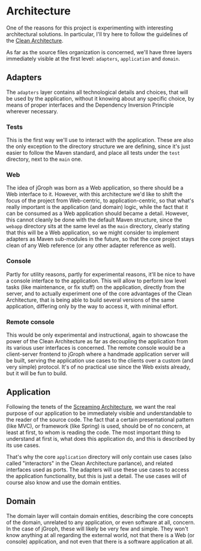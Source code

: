 # Architecture

One of the reasons for this project is experimenting with interesting architectural solutions. In particular, I'll try
here to follow the guidelines of the
[Clean Architecture](https://8thlight.com/blog/uncle-bob/2012/08/13/the-clean-architecture.html).

As far as the source files organization is concerned, we'll have three layers immediately visible at the first level:
`adapters`, `application` and `domain`.


## Adapters

The `adapters` layer contains all technological details and choices, that will be used by the application, without it
knowing about any specific choice, by means of proper interfaces and the Dependency Inversion Principle wherever
necessary.


### Tests
This is the first way we'll use to interact with the application. These are also the only exception to the directory
structure we are defining, since it's just easier to follow the Maven standard, and place all tests under the `test`
directory, next to the `main` one.


### Web
The idea of jGroph was born as a Web application, so there should be a Web interface to it. However, with this
architecture we'd like to shift the focus of the project from Web-centric, to application-centric, so that what's really
important is the application (and domain) logic, while the fact that it can be consumed as a Web application should
became a detail. However, this cannot cleanly be done with the default Maven structure, since the `webapp` directory
sits at the same level as the `main` directory, clearly stating that this will be a Web application, so we might
consider to implement adapters as Maven sub-modules in the future, so that the core project stays clean of any Web
reference (or any other adapter reference as well).


### Console
Partly for utility reasons, partly for experimental reasons, it'll be nice to have a console interface to the
application. This will allow to perform low level tasks (like maintenance, or fix stuff) on the application, directly
from the server, and to actually experiment one of the core advantages of the Clean Architecture, that is being able to
build several versions of the same application, differing only by the way to access it, with minimal effort.


### Remote console
This would be only experimental and instructional, again to showcase the power of the Clean Architecture as far as
decoupling the application from its various user interfaces is concerned. The remote console would be a client-server
frontend to jGroph where a handmade application server will be built, serving the application use cases to the clients
over a custom (and very simple) protocol. It's of no practical use since the Web exists already, but it will be fun to
build.


## Application

Following the tenets of the
[Screaming Architecture](https://8thlight.com/blog/uncle-bob/2011/09/30/Screaming-Architecture.html), we want the real
purpose of our application to be immediately visible and understandable to the reader of the source code. The fact that
a certain presentational pattern (like MVC), or framework (like Spring) is used, should be of no concern, at least at
first, to whom is reading the code. The most important thing to understand at first is, what does this application do,
and this is described by its use cases.

That's why the core `application` directory will only contain use cases (also called "interactors" in the Clean
Architecture parlance), and related interfaces used as ports. The adapters will use these use cases to access the
application functionality, but this is just a detail. The use cases will of course also know and use the domain
entities.


## Domain

The domain layer will contain domain entities, describing the core concepts of the domain, unrelated to any application,
or even software at all, concern. In the case of jGroph, these will likely be very few and simple. They won't know
anything at all regarding the external world, not that there is a Web (or console) application, and not even that there
is a software application at    all.